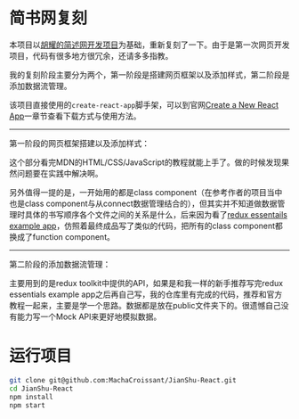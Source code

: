 # 简书网复刻

本项目以[胡耀的简述网开发项目](https://github.com/huyaocode/react-jianshu)为基础，重新复刻了一下。由于是第一次网页开发项目，代码有很多地方很冗余，还请多多指教。

我的复刻阶段主要分为两个，第一阶段是搭建网页框架以及添加样式，第二阶段是添加数据流管理。

该项目直接使用的`create-react-app`脚手架，可以到官网[Create a New React App](https://reactjs.org/docs/create-a-new-react-app.html)一章节查看下载方式与使用方法。

---

第一阶段的网页框架搭建以及添加样式：

这个部分看完MDN的HTML/CSS/JavaScript的教程就能上手了。做的时候发现果然问题要在实践中解决啊。

另外值得一提的是，一开始用的都是class component（在参考作者的项目当中也是class component与从connect数据管理结合的），但其实并不知道做数据管理时具体的书写顺序各个文件之间的关系是什么，后来因为看了[redux essentails example app](https://redux.js.org/tutorials/essentials/part-1-overview-concepts)，仿照着最终成品写了类似的代码，把所有的class component都换成了function component。

---

第二阶段的添加数据流管理：

主要用到的是redux toolkit中提供的API，如果是和我一样的新手推荐写完redux essentials example app之后再自己写，我的仓库里有完成的代码，推荐和官方教程一起来，主要是学一个思路。数据都是放在public文件夹下的。很遗憾自己没有能力写一个Mock API来更好地模拟数据。

# 运行项目

```bash
git clone git@github.com:MachaCroissant/JianShu-React.git
cd JianShu-React
npm install 
npm start 
```

